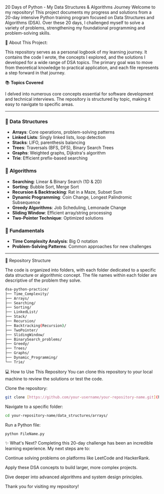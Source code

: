 20 Days of Python - My Data Structures & Algorithms Journey
Welcome to my repository! This project documents my progress and solutions from a 20-day intensive Python training program focused on Data Structures and Algorithms (DSA). Over these 20 days, I challenged myself to solve a variety of problems, strengthening my foundational programming and problem-solving skills.

🚀 About This Project:

This repository serves as a personal logbook of my learning journey. It contains the code I wrote, the concepts I explored, and the solutions I developed for a wide range of DSA topics. The primary goal was to move from theoretical knowledge to practical application, and each file represents a step forward in that journey.

📚 **Topics Covered**

I delved into numerous core concepts essential for software development and technical interviews. The repository is structured by topic, making it easy to navigate to specific areas.

---

### 🧱 **Data Structures**
- **Arrays**: Core operations, problem-solving patterns
- **Linked Lists**: Singly linked lists, loop detection
- **Stacks**: LIFO, parenthesis balancing
- **Trees**: Traversals (BFS, DFS), Binary Search Trees
- **Graphs**: Weighted graphs, Dijkstra's algorithm
- **Trie**: Efficient prefix-based searching

### 🧠 **Algorithms**
- **Searching**: Linear & Binary Search (1D & 2D)
- **Sorting**: Bubble Sort, Merge Sort
- **Recursion & Backtracking**: Rat in a Maze, Subset Sum
- **Dynamic Programming**: Coin Change, Longest Palindromic Subsequence
- **Greedy Algorithms**: Job Scheduling, Lemonade Change
- **Sliding Window**: Efficient array/string processing
- **Two-Pointer Technique**: Optimized solutions

### 📖 **Fundamentals**
- **Time Complexity Analysis**: Big O notation
- **Problem-Solving Patterns**: Common approaches for new challenges

---

📂 Repository Structure

The code is organized into folders, with each folder dedicated to a specific data structure or algorithmic concept. The file names within each folder are descriptive of the problem they solve.

``` bash
dsa-python-practice/
├── Time_Complexity/
├── Arrays/
├── Searching/
├── Sorting/
├── LinkedList/
├── Stack/
├── Recursion/
├── Backtracking(Recursion)/
├── TwoPointer/
├── SlidingWindow/
├── BinarySearch_problems/
├── Greedy/
├── Trees/
├── Graphs/
├── Dynamic_Programming/
└── Trie/
```

💻 How to Use This Repository
You can clone this repository to your local machine to review the solutions or test the code.

Clone the repository:
```bash
git clone [https://github.com/your-username/your-repository-name.git](https://github.com/your-username/your-repository-name.git)
```
Navigate to a specific folder:
```bash
cd your-repository-name/data_structures/arrays/
```
Run a Python file:
```bash
python FileName.py
```
✨ What's Next?
Completing this 20-day challenge has been an incredible learning experience. My next steps are to:

Continue solving problems on platforms like LeetCode and HackerRank.

Apply these DSA concepts to build larger, more complex projects.

Dive deeper into advanced algorithms and system design principles.

Thank you for visiting my repository!


